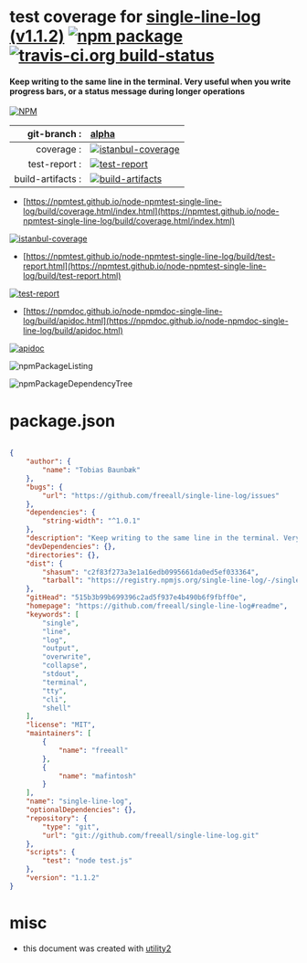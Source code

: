# test coverage for  [single-line-log (v1.1.2)](https://github.com/freeall/single-line-log#readme)  [![npm package](https://img.shields.io/npm/v/npmtest-single-line-log.svg?style=flat-square)](https://www.npmjs.org/package/npmtest-single-line-log) [![travis-ci.org build-status](https://api.travis-ci.org/npmtest/node-npmtest-single-line-log.svg)](https://travis-ci.org/npmtest/node-npmtest-single-line-log)
#### Keep writing to the same line in the terminal. Very useful when you write progress bars, or a status message during longer operations

[![NPM](https://nodei.co/npm/single-line-log.png?downloads=true&downloadRank=true&stars=true)](https://www.npmjs.com/package/single-line-log)

| git-branch : | [alpha](https://github.com/npmtest/node-npmtest-single-line-log/tree/alpha)|
|--:|:--|
| coverage : | [![istanbul-coverage](https://npmtest.github.io/node-npmtest-single-line-log/build/coverage.badge.svg)](https://npmtest.github.io/node-npmtest-single-line-log/build/coverage.html/index.html)|
| test-report : | [![test-report](https://npmtest.github.io/node-npmtest-single-line-log/build/test-report.badge.svg)](https://npmtest.github.io/node-npmtest-single-line-log/build/test-report.html)|
| build-artifacts : | [![build-artifacts](https://npmtest.github.io/node-npmtest-single-line-log/glyphicons_144_folder_open.png)](https://github.com/npmtest/node-npmtest-single-line-log/tree/gh-pages/build)|

- [https://npmtest.github.io/node-npmtest-single-line-log/build/coverage.html/index.html](https://npmtest.github.io/node-npmtest-single-line-log/build/coverage.html/index.html)

[![istanbul-coverage](https://npmtest.github.io/node-npmtest-single-line-log/build/screenCapture.buildCi.browser.%252Ftmp%252Fbuild%252Fcoverage.lib.html.png)](https://npmtest.github.io/node-npmtest-single-line-log/build/coverage.html/index.html)

- [https://npmtest.github.io/node-npmtest-single-line-log/build/test-report.html](https://npmtest.github.io/node-npmtest-single-line-log/build/test-report.html)

[![test-report](https://npmtest.github.io/node-npmtest-single-line-log/build/screenCapture.buildCi.browser.%252Ftmp%252Fbuild%252Ftest-report.html.png)](https://npmtest.github.io/node-npmtest-single-line-log/build/test-report.html)

- [https://npmdoc.github.io/node-npmdoc-single-line-log/build/apidoc.html](https://npmdoc.github.io/node-npmdoc-single-line-log/build/apidoc.html)

[![apidoc](https://npmdoc.github.io/node-npmdoc-single-line-log/build/screenCapture.buildCi.browser.%252Ftmp%252Fbuild%252Fapidoc.html.png)](https://npmdoc.github.io/node-npmdoc-single-line-log/build/apidoc.html)

![npmPackageListing](https://npmtest.github.io/node-npmtest-single-line-log/build/screenCapture.npmPackageListing.svg)

![npmPackageDependencyTree](https://npmtest.github.io/node-npmtest-single-line-log/build/screenCapture.npmPackageDependencyTree.svg)



# package.json

```json

{
    "author": {
        "name": "Tobias Baunbæk"
    },
    "bugs": {
        "url": "https://github.com/freeall/single-line-log/issues"
    },
    "dependencies": {
        "string-width": "^1.0.1"
    },
    "description": "Keep writing to the same line in the terminal. Very useful when you write progress bars, or a status message during longer operations",
    "devDependencies": {},
    "directories": {},
    "dist": {
        "shasum": "c2f83f273a3e1a16edb0995661da0ed5ef033364",
        "tarball": "https://registry.npmjs.org/single-line-log/-/single-line-log-1.1.2.tgz"
    },
    "gitHead": "515b3b99b699396c2ad5f937e4b490b6f9fbff0e",
    "homepage": "https://github.com/freeall/single-line-log#readme",
    "keywords": [
        "single",
        "line",
        "log",
        "output",
        "overwrite",
        "collapse",
        "stdout",
        "terminal",
        "tty",
        "cli",
        "shell"
    ],
    "license": "MIT",
    "maintainers": [
        {
            "name": "freeall"
        },
        {
            "name": "mafintosh"
        }
    ],
    "name": "single-line-log",
    "optionalDependencies": {},
    "repository": {
        "type": "git",
        "url": "git://github.com/freeall/single-line-log.git"
    },
    "scripts": {
        "test": "node test.js"
    },
    "version": "1.1.2"
}
```



# misc
- this document was created with [utility2](https://github.com/kaizhu256/node-utility2)
